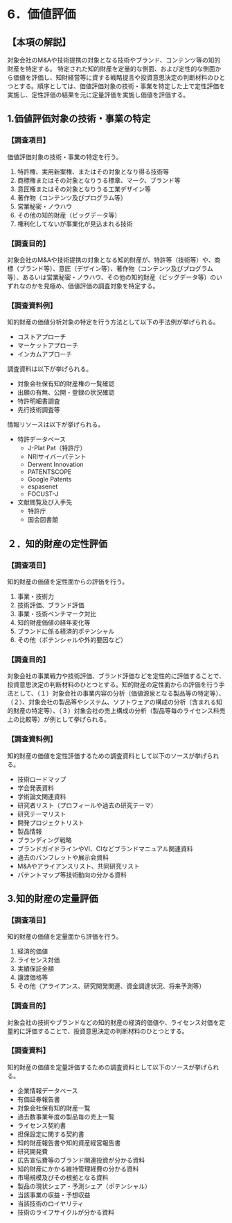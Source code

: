# 6．価値評価

## 【本項の解説】
対象会社のM&Aや技術提携の対象となる技術やブランド、コンテンツ等の知的財産を特定する。
特定された知的財産を定量的な側面、および定性的な側面から価値を評価し、知財経営等に資する戦略提言や投資意思決定の判断材料のひとつとする。順序としては、価値評価対象の技術・事業を特定した上で定性評価を実施し、定性評価の結果を元に定量評価を実施し価値を評価する。

## 1.価値評価対象の技術・事業の特定

### 【調査項目】
価値評価対象の技術・事業の特定を行う。
1. 特許権、実用新案権、またはその対象となり得る技術等
2. 商標権またはその対象となりうる標章、マーク、ブランド等
3. 意匠権またはその対象となりうる工業デザイン等
4. 著作物（コンテンツ及びプログラム等）
5. 営業秘密・ノウハウ
6. その他の知的財産（ビッグデータ等）
7. 権利化してないが事業化が見込まれる技術
### 【調査目的】
対象会社のM&Aや技術提携の対象となる知的財産が、特許等（技術等）や、商標（ブランド等）、意匠（デザイン等）、著作物（コンテンツ及びプログラム等）、あるいは営業秘密・ノウハウ、その他の知的財産（ビッグデータ等）のいずれなのかを見極め、価値評価の調査対象を特定する。
### 【調査資料例】
知的財産の価値分析対象の特定を行う方法として以下の手法例が挙げられる。
* コストアプローチ
* マーケットアプローチ
* インカムアプローチ

調査資料は以下が挙げられる。
* 対象会社保有知的財産権の一覧確認
* 出願の有無、公開・登録の状況確認
* 特許明細書調査
* 先行技術調査等

情報リソースは以下が挙げられる。
* 特許データベース
	- J-Plat Pat（特許庁）
	- NRIサイバーパテント
	- Derwent Innovation
	- PATENTSCOPE
	- Google Patents
	- espasenet
	- FOCUST-J
* 文献閲覧及び入手先
	- 特許庁
	- 国会図書館


## ２．知的財産の定性評価
### 【調査項目】
知的財産の価値を定性面からの評価を行う。
1. 事業・技術力
2. 技術評価、ブランド評価
3. 事業・技術ベンチマーク対比
4. 知的財産価値の経年変化等
5. ブランドに係る経済的ポテンシャル
6. その他（ポテンシャルや外的要因など）

### 【調査目的】
対象会社の事業戦力や技術評価、ブランド評価などを定性的に評価することで、投資意思決定の判断材料のひとつとする。知的財産の定性面からの評価を行う手法として、（１）対象会社の事業内容の分析（価値源泉となる製品等の特定等）、（２）、対象会社の製品等やシステム、ソフトウェアの構成の分析（含まれる知的財産の特定等）、（３）対象会社の売上構成の分析（製品等毎のライセンス料売上の比較等）が例として挙げられる。
### 【調査資料例】
知的財産の価値を定性評価するための調査資料として以下のソースが挙げられる。
* 技術ロードマップ
* 学会発表資料
* 学術論文関連資料
* 研究者リスト（プロフィールや過去の研究テーマ）
* 研究テーマリスト
* 開発プロジェクトリスト
* 製品情報
* ブランディング戦略
* ブランドガイドラインやVI、CIなどブランドマニュアル関連資料
* 過去のパンフレットや展示会資料
* M&Aやアライアンスリスト、共同研究リスト
* パテントマップ等技術動向の分かる資料


## 3.知的財産の定量評価
### 【調査項目】
知的財産の価値を定量面から評価を行う。
1. 経済的価値
2. ライセンス対価
3. 実績保証金額
4. 譲渡価格等
5. その他（アライアンス、研究開発関連、資金調達状況、将来予測等）
### 【調査目的】
対象会社の技術やブランドなどの知的財産の経済的価値や、ライセンス対価を定量的に評価することで、投資意思決定の判断材料のひとつとする。
### 【調査資料】
知的財産の価値を定量評価するための調査資料として以下のソースが挙げられる。
* 企業情報データベース
* 有価証券報告書
* 対象会社保有知的財産一覧
* 過去数事業年度の製品毎の売上一覧
* ライセンス契約書　　
* 担保設定に関する契約書
* 知的財産報告書や知的資産経営報告書
* 研究開発費
* 広告宣伝費等のブランド関連投資が分かる資料
* 知的財産にかかる維持管理経費の分かる資料
* 市場規模及びその根拠となる資料
* 製品の現状シェア・予測シェア（ポテンシャル）
* 当該事業の収益・予想収益
* 当該技術のロイヤリティ
* 技術のライフサイクルが分かる資料
